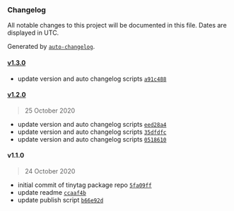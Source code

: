 ### Changelog

All notable changes to this project will be documented in this file. Dates are displayed in UTC.

Generated by [`auto-changelog`](https://github.com/CookPete/auto-changelog).

#### [v1.3.0](https://github.com/BrianJVarley/tinytag/compare/v1.2.0...v1.3.0)

- update version and auto changelog scripts [`a91c488`](https://github.com/BrianJVarley/tinytag/commit/a91c4882ca0f009a351b86db6b9941077fbde820)

#### [v1.2.0](https://github.com/BrianJVarley/tinytag/compare/v1.1.0...v1.2.0)

> 25 October 2020

- update version and auto changelog scripts [`eed28a4`](https://github.com/BrianJVarley/tinytag/commit/eed28a4fba74562d0c83e188c02d318f0b360d54)
- update version and auto changelog scripts [`35dfdfc`](https://github.com/BrianJVarley/tinytag/commit/35dfdfcbc140785859b05b505c4609da49883d2c)
- update version and auto changelog scripts [`0518610`](https://github.com/BrianJVarley/tinytag/commit/05186101cc9e25ca553df65a612525f0e1afae2f)

#### v1.1.0

> 24 October 2020

- initial commit of tinytag package repo [`5fa09ff`](https://github.com/BrianJVarley/tinytag/commit/5fa09ff03ee31dca871e1da80327215915da2e1c)
- update readme [`ccaaf4b`](https://github.com/BrianJVarley/tinytag/commit/ccaaf4b0b617e404a7520faf7cf3ad1ee283c7ff)
- update publish script [`b66e92d`](https://github.com/BrianJVarley/tinytag/commit/b66e92d21e294cc26f4bd2a8fa9ea1fe1452f657)
